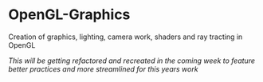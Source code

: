 # OpenGL-Graphics
 Creation of graphics, lighting, camera work, shaders and ray tracting in OpenGL

*This will be getting refactored and recreated in the coming week to feature better practices and more streamlined for this years work*
